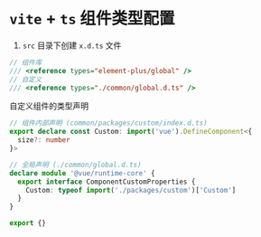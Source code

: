 `vite` + `ts` 组件类型配置
=
1. `src` 目录下创建 `x.d.ts` 文件  
  ```ts
  // 组件库
  /// <reference types="element-plus/global" />
  // 自定义
  /// <reference types="./common/global.d.ts" />
  ```
  自定义组件的类型声明  
  ```ts
  // 组件内部声明 (common/packages/custom/index.d.ts)
  export declare const Custom: import('vue').DefineComponent<{
    size?: number
  }>
  ```
  ```ts
  // 全局声明 (./common/global.d.ts)
  declare module '@vue/runtime-core' {
    export interface ComponentCustomProperties {
      Custom: typeof import('./packages/custom')['Custom']
    }
  }

  export {}
  ```